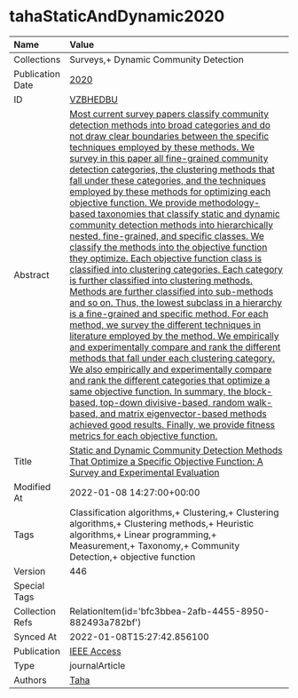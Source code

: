 # tahaStaticAndDynamic2020
| Name             | Value                                                                                                                                                                                                                                                                                                                                                                                                                                                                                                                                                                                                                                                                                                                                                                                                                                                                                                                                                                                                                                                                                                                                                                                                                                                                                                                                                                                                                                                                                                                                                  |
|:-----------------|:-------------------------------------------------------------------------------------------------------------------------------------------------------------------------------------------------------------------------------------------------------------------------------------------------------------------------------------------------------------------------------------------------------------------------------------------------------------------------------------------------------------------------------------------------------------------------------------------------------------------------------------------------------------------------------------------------------------------------------------------------------------------------------------------------------------------------------------------------------------------------------------------------------------------------------------------------------------------------------------------------------------------------------------------------------------------------------------------------------------------------------------------------------------------------------------------------------------------------------------------------------------------------------------------------------------------------------------------------------------------------------------------------------------------------------------------------------------------------------------------------------------------------------------------------------|
| Collections      | Surveys,+ Dynamic Community Detection                                                                                                                                                                                                                                                                                                                                                                                                                                                                                                                                                                                                                                                                                                                                                                                                                                                                                                                                                                                                                                                                                                                                                                                                                                                                                                                                                                                                                                                                                                                  |
| Publication Date | [2020](<notionsci.utils.serialization.ExplicitNone object at 0x7f06abe53970>)                                                                                                                                                                                                                                                                                                                                                                                                                                                                                                                                                                                                                                                                                                                                                                                                                                                                                                                                                                                                                                                                                                                                                                                                                                                                                                                                                                                                                                                                          |
| ID               | [VZBHEDBU](<notionsci.utils.serialization.ExplicitNone object at 0x7f06abe53a90>)                                                                                                                                                                                                                                                                                                                                                                                                                                                                                                                                                                                                                                                                                                                                                                                                                                                                                                                                                                                                                                                                                                                                                                                                                                                                                                                                                                                                                                                                      |
| Abstract         | [Most current survey papers classify community detection methods into broad categories and do not draw clear boundaries between the specific techniques employed by these methods. We survey in this paper all fine-grained community detection categories, the clustering methods that fall under these categories, and the techniques employed by these methods for optimizing each objective function. We provide methodology-based taxonomies that classify static and dynamic community detection methods into hierarchically nested, fine-grained, and specific classes. We classify the methods into the objective function they optimize. Each objective function class is classified into clustering categories. Each category is further classified into clustering methods. Methods are further classified into sub-methods and so on. Thus, the lowest subclass in a hierarchy is a fine-grained and specific method. For each method, we survey the different techniques in literature employed by the method. We empirically and experimentally compare and rank the different methods that fall under each clustering category. We also empirically and experimentally compare and rank the different categories that optimize a same objective function. In summary, the block-based, top-down divisive-based, random walk-based, and matrix eigenvector-based methods achieved good results. Finally, we provide fitness metrics for each objective function.](<notionsci.utils.serialization.ExplicitNone object at 0x7f06abe53bb0>) |
| Title            | [Static and Dynamic Community Detection Methods That Optimize a Specific Objective Function: A Survey and Experimental Evaluation](<notionsci.utils.serialization.ExplicitNone object at 0x7f06abe53cd0>)                                                                                                                                                                                                                                                                                                                                                                                                                                                                                                                                                                                                                                                                                                                                                                                                                                                                                                                                                                                                                                                                                                                                                                                                                                                                                                                                              |
| Modified At      | 2022-01-08 14:27:00+00:00                                                                                                                                                                                                                                                                                                                                                                                                                                                                                                                                                                                                                                                                                                                                                                                                                                                                                                                                                                                                                                                                                                                                                                                                                                                                                                                                                                                                                                                                                                                              |
| Tags             | Classification algorithms,+ Clustering,+ Clustering algorithms,+ Clustering methods,+ Heuristic algorithms,+ Linear programming,+ Measurement,+ Taxonomy,+ Community Detection,+ objective function                                                                                                                                                                                                                                                                                                                                                                                                                                                                                                                                                                                                                                                                                                                                                                                                                                                                                                                                                                                                                                                                                                                                                                                                                                                                                                                                                    |
| Version          | 446                                                                                                                                                                                                                                                                                                                                                                                                                                                                                                                                                                                                                                                                                                                                                                                                                                                                                                                                                                                                                                                                                                                                                                                                                                                                                                                                                                                                                                                                                                                                                    |
| Special Tags     |                                                                                                                                                                                                                                                                                                                                                                                                                                                                                                                                                                                                                                                                                                                                                                                                                                                                                                                                                                                                                                                                                                                                                                                                                                                                                                                                                                                                                                                                                                                                                        |
| Collection Refs  | RelationItem(id='bfc3bbea-2afb-4455-8950-882493a782bf')                                                                                                                                                                                                                                                                                                                                                                                                                                                                                                                                                                                                                                                                                                                                                                                                                                                                                                                                                                                                                                                                                                                                                                                                                                                                                                                                                                                                                                                                                                |
| Synced At        | 2022-01-08T15:27:42.856100                                                                                                                                                                                                                                                                                                                                                                                                                                                                                                                                                                                                                                                                                                                                                                                                                                                                                                                                                                                                                                                                                                                                                                                                                                                                                                                                                                                                                                                                                                                             |
| Publication      | [IEEE Access](<notionsci.utils.serialization.ExplicitNone object at 0x7f06abe56460>)                                                                                                                                                                                                                                                                                                                                                                                                                                                                                                                                                                                                                                                                                                                                                                                                                                                                                                                                                                                                                                                                                                                                                                                                                                                                                                                                                                                                                                                                   |
| Type             | journalArticle                                                                                                                                                                                                                                                                                                                                                                                                                                                                                                                                                                                                                                                                                                                                                                                                                                                                                                                                                                                                                                                                                                                                                                                                                                                                                                                                                                                                                                                                                                                                         |
| Authors          | [Taha](<notionsci.utils.serialization.ExplicitNone object at 0x7f06abe56610>)                                                                                                                                                                                                                                                                                                                                                                                                                                                                                                                                                                                                                                                                                                                                                                                                                                                                                                                                                                                                                                                                                                                                                                                                                                                                                                                                                                                                                                                                          |

